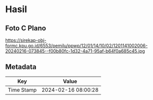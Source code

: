 # Hasil

## Foto C Plano

https://sirekap-obj-formc.kpu.go.id/6553/pemilu/ppwp/12/01/14/10/02/1201141002006-20240216-073845--f00b80fc-1d32-4a71-95af-b64f0a685c45.jpg


## Metadata

| Key        | Value               |
| ---------- | ------------------- |
| Time Stamp | 2024-02-16 08:00:28 |



